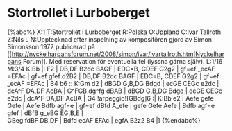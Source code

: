 # Stortrollet i Lurboberget

{%abc%}
X:1
T:Stortrollet i Lurboberget
R:Polska
O:Uppland
C:Ivar Tallroth
Z:Nils L
N:Upptecknad efter inspelning av kompositören gjord av Simon Simonsson 1972 publicerad på [[http://nyckelharpansforum.net/2008/simon/ivar/ivartallroth.htm|Nyckelharpans Forum]]. Med reservation för eventuella fel (lyssna gärna själv).
L:1/16
M:3/4
K:Bb
|: F2 | DB,DF B2dc BAGF | EDC=B, CDEF G2g2 | gf=ef _ecAF =EFAc | gf=ef gfef d2B2 | 
      DB,DF B2dc BAGF | EDC=B, CDEF G2g2 | gf=ef _ecAF =EFAc | B4 b6 ::
K:Gm
d2 | dBGD G,B,DG Bdgd | ecGE CEGc e2dc | dcA^F DA,DF AcBA | G^FGB dg^fg dBAB | 
     dBGD G,B,DG Bdgd | ecGE CEGc e2dc | dcA^F DA,DF AcBA | G4 !arpeggio![GBdg]6 :| 
K:Bb
e2 | Aefe gefe Gefe | Aefe Bdfb agf=e | gf=ef dBfd A_efe |
     gefe Gefe Aefe | Bdfb agf=e gfef | dBfB g_eBG EG,B,E |  
     GBeg fdBF DB,DF | Bdfd ecAF EFAc | egfA B2z2 B4 |]
{%endabc%}
